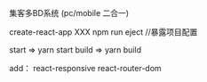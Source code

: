集客多BD系统 (pc/mobile 二合一)

create-react-app XXX
npm run eject //暴露项目配置

start => yarn start
build => yarn build

add：
    react-responsive
    react-router-dom

